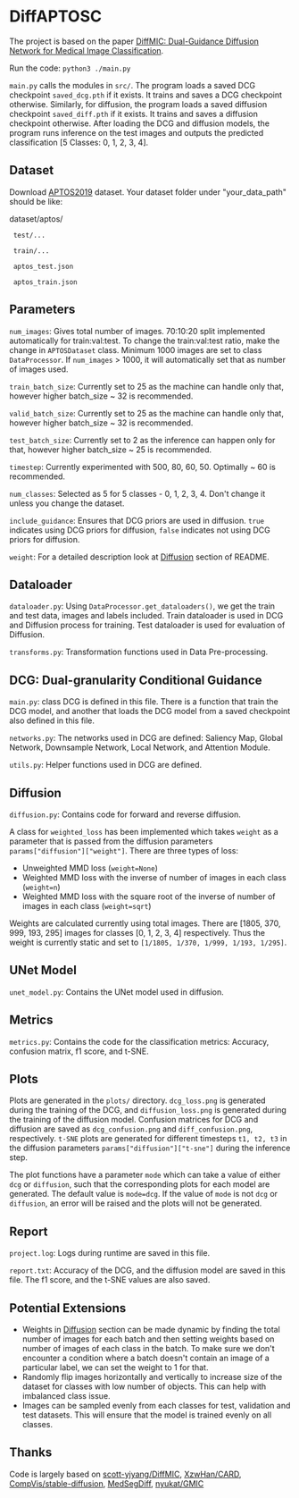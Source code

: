 # DiffAPTOSC

The project is based on the paper [DiffMIC: Dual-Guidance Diffusion Network for Medical Image Classification](https://arxiv.org/abs/2303.10610).

Run the code: `python3 ./main.py`

`main.py` calls the modules in `src/`. The program loads a saved DCG checkpoint `saved_dcg.pth` if it exists. It trains and saves a DCG checkpoint otherwise. Similarly, for diffusion, the program loads a saved diffusion checkpoint `saved_diff.pth` if it exists. It trains and saves a diffusion checkpoint otherwise. After loading the DCG and diffusion models, the program runs inference on the test images and outputs the predicted classification [5 Classes: 0, 1, 2, 3, 4].

## Dataset

Download [APTOS2019](https://www.kaggle.com/competitions/aptos2019-blindness-detection/data) dataset. Your dataset folder under "your_data_path" should be like:

dataset/aptos/

     test/...

     train/...

     aptos_test.json

     aptos_train.json

## Parameters

`num_images`: Gives total number of images. 70:10:20 split implemented automatically for train:val:test. To change the train:val:test ratio, make the change in `APTOSDataset` class. Minimum 1000 images are set to class `DataProcessor`. If `num_images` > 1000, it will automatically set that as number of images used.

`train_batch_size`: Currently set to 25 as the machine can handle only that, however higher batch_size ~ 32 is recommended.

`valid_batch_size`: Currently set to 25 as the machine can handle only that, however higher batch_size ~ 32 is recommended.

`test_batch_size`: Currently set to 2 as the inference can happen only for that, however higher batch_size ~ 25 is recommended.

`timestep`: Currently experimented with 500, 80, 60, 50. Optimally ~ 60 is recommended.

`num_classes`: Selected as 5 for 5 classes - 0, 1, 2, 3, 4. Don't change it unless you change the dataset.

`include_guidance`: Ensures that DCG priors are used in diffusion. `true` indicates using DCG priors for diffusion, `false` indicates not using DCG priors for diffusion.

`weight`: For a detailed description look at [Diffusion](#diffusion) section of README.

## Dataloader

`dataloader.py`: Using `DataProcessor.get_dataloaders()`, we get the train and test data, images and labels included. Train dataloader is used in DCG and Diffusion process for training. Test dataloader is used for evaluation of Diffusion.

`transforms.py`: Transformation functions used in Data Pre-processing.

## DCG: Dual-granularity Conditional Guidance

`main.py`: class DCG is defined in this file. There is a function that train the DCG model, and another that loads the DCG model from a saved checkpoint also defined in this file.

`networks.py`: The networks used in DCG are defined: Saliency Map, Global Network, Downsample Network, Local Network, and Attention Module.

`utils.py`: Helper functions used in DCG are defined.

## Diffusion

`diffusion.py`: Contains code for forward and reverse diffusion.

A class for `weighted_loss` has been implemented which takes `weight` as a parameter that is passed from the diffusion parameters `params["diffusion"]["weight"]`. There are three types of loss:

- Unweighted MMD loss (`weight=None`)
- Weighted MMD loss with the inverse of number of images in each class (`weight=n`)
- Weighted MMD loss with the square root of the inverse of number of images in each class (`weight=sqrt`)

Weights are calculated currently using total images. There are [1805, 370, 999, 193, 295] images for classes [0, 1, 2, 3, 4] respectively. Thus the weight is currently static and set to `[1/1805, 1/370, 1/999, 1/193, 1/295]`.

## UNet Model

`unet_model.py`: Contains the UNet model used in diffusion.

## Metrics

`metrics.py`: Contains the code for the classification metrics: Accuracy, confusion matrix, f1 score, and t-SNE.

## Plots

Plots are generated in the `plots/` directory. `dcg_loss.png` is generated during the training of the DCG, and `diffusion_loss.png` is generated during the training of the diffusion model. Confusion matrices for DCG and diffusion are saved as `dcg_confusion.png` and `diff_confusion.png`, respectively. `t-SNE` plots are generated for different timesteps `t1, t2, t3` in the diffusion parameters `params["diffusion"]["t-sne"]` during the inference step.

The plot functions have a parameter `mode` which can take a value of either `dcg` or `diffusion`, such that the corresponding plots for each model are generated. The default value is `mode=dcg`. If the value of `mode` is not `dcg` or `diffusion`, an error will be raised and the plots will not be generated.

## Report

`project.log`: Logs during runtime are saved in this file.

`report.txt`: Accuracy of the DCG, and the diffusion model are saved in this file. The f1 score, and the t-SNE values are also saved.

## Potential Extensions

- Weights in [Diffusion](#diffusion) section can be made dynamic by finding the total number of images for each batch and then setting weights based on number of images of each class in the batch. To make sure we don't encounter a condition where a batch doesn't contain an image of a particular label, we can set the weight to 1 for that.
- Randomly flip images horizontally and vertically to increase size of the dataset for classes with low number of objects. This can help with imbalanced class issue.
- Images can be sampled evenly from each classes for test, validation and test datasets. This will ensure that the model is trained evenly on all classes.

## Thanks

Code is largely based on [scott-yjyang/DiffMIC](https://github.com/scott-yjyang/DiffMIC), [XzwHan/CARD](https://github.com/XzwHan/CARD), [CompVis/stable-diffusion](https://github.com/CompVis/stable-diffusion), [MedSegDiff](https://github.com/WuJunde/MedSegDiff/tree/master), [nyukat/GMIC](https://github.com/nyukat/GMIC)
